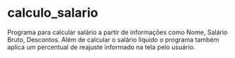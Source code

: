 # calculo_salario
Programa para calcular salário a partir de informações como Nome, Salário Bruto, Descontos. Além de calcular o salário líquido o programa também aplica um percentual de reajuste informado na tela pelo usuário.
